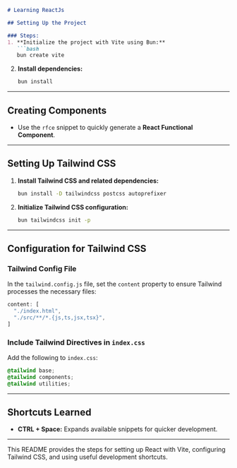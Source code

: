 ```markdown
# Learning ReactJs

## Setting Up the Project

### Steps:
1. **Initialize the project with Vite using Bun:**
   ```bash
   bun create vite
   ```

2. **Install dependencies:**
   ```bash
   bun install
   ```

---

## Creating Components

- Use the `rfce` snippet to quickly generate a **React Functional Component**.

---

## Setting Up Tailwind CSS

1. **Install Tailwind CSS and related dependencies:**
   ```bash
   bun install -D tailwindcss postcss autoprefixer
   ```

2. **Initialize Tailwind CSS configuration:**
   ```bash
   bun tailwindcss init -p
   ```

---

## Configuration for Tailwind CSS

### Tailwind Config File
In the `tailwind.config.js` file, set the `content` property to ensure Tailwind processes the necessary files:
```javascript
content: [
  "./index.html",
  "./src/**/*.{js,ts,jsx,tsx}",
]
```

### Include Tailwind Directives in `index.css`
Add the following to `index.css`:
```css
@tailwind base;
@tailwind components;
@tailwind utilities;
```

---

## Shortcuts Learned

- **CTRL + Space:** Expands available snippets for quicker development.

---

This README provides the steps for setting up React with Vite, configuring Tailwind CSS, and using useful development shortcuts.
```
